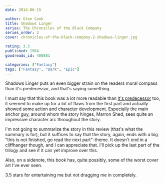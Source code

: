 ```yaml
---
date: 2014-06-15

author: Glen Cook
title: Shadows Linger
series: The Chronicles of the Black Company
series_order: 2
cover: chronicles-of-the-black-company-2-shadows-linger.jpg

rating: 3.5
published: 1984
goodreads_id: 400881

categories: ["Fantasy"]
tags: ["Fantasy", "Dark", "Epic"]
---
```


Shadows Linger puts an even bigger strain on the readers moral compass than it's predecessor, and that's saying something.

<!--more-->

I must say that this book was a lot more readable than [it's predecessor](2014-06-01-Glen-Cook---The-Black-Company.md) too, it seemed to make up for a lot of flaws from the first part and actually showed some action and character development. Especially the main anchor guy, around whom the story hinges, Marron Shed, sees quite an impressive character arc throughout the story.

I'm not going to summarize the story in this review (that's what the summary is for), but it suffices to say that the story, again, ends with a big "this is not finished, go read the next part"-theme. It doesn't end in a cliffhanger though, and I can appreciate that. I'll pick up the last part of the trilogy and see if it can yet improve over this.

Also, on a sidenote, this book has, quite possibly, some of the worst cover art I've ever seen.

3.5 stars for entertaining me but not dragging me in completely.
